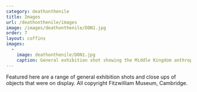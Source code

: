 ```yaml
---
category: deathonthenile
title: Images
url: /deathonthenile/images
image: /images/deathonthenile/DON1.jpg
order: 7
layout: coffins
images:
  -
    image: deathonthenile/DON1.jpg
    caption: General exhibition shot showing the Middle Kingdom anthropoid coffin of Userhet from Beni Hasan in the foreground (E.88.1903).
---
```


Featured here are a range of general exhibition shots and close ups of objects that were on display. All copyright Fitzwilliam Museum, Cambridge.

